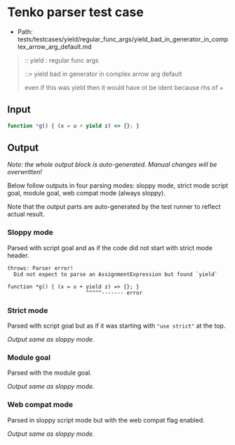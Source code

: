 # Tenko parser test case

- Path: tests/testcases/yield/regular_func_args/yield_bad_in_generator_in_complex_arrow_arg_default.md

> :: yield : regular func args
>
> ::> yield bad in generator in complex arrow arg default
>
> even if this was yield then it would have ot be ident because rhs of +

## Input


`````js
function *g() { (x = u + yield z) => {}; }
`````

## Output

_Note: the whole output block is auto-generated. Manual changes will be overwritten!_

Below follow outputs in four parsing modes: sloppy mode, strict mode script goal, module goal, web compat mode (always sloppy).

Note that the output parts are auto-generated by the test runner to reflect actual result.

### Sloppy mode

Parsed with script goal and as if the code did not start with strict mode header.

`````
throws: Parser error!
  Did not expect to parse an AssignmentExpression but found `yield`

function *g() { (x = u + yield z) => {}; }
                         ^^^^^------- error
`````

### Strict mode

Parsed with script goal but as if it was starting with `"use strict"` at the top.

_Output same as sloppy mode._

### Module goal

Parsed with the module goal.

_Output same as sloppy mode._

### Web compat mode

Parsed in sloppy script mode but with the web compat flag enabled.

_Output same as sloppy mode._
